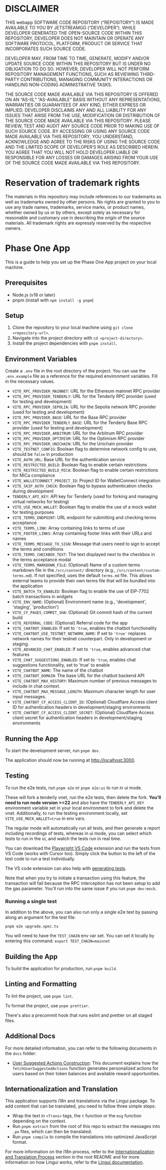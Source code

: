 # DISCLAIMER

THIS webapp SOFTWARE CODE REPOSITORY (“REPOSITORY”) IS MADE AVAILABLE TO YOU BY JETSTREAMGG (“DEVELOPER”). WHILE DEVELOPER GENERATED THE OPEN-SOURCE CODE WITHIN THIS REPOSITORY, DEVELOPER DOES NOT MAINTAIN OR OPERATE ANY SOFTWARE PROTOCOL, PLATFORM, PRODUCT OR SERVICE THAT INCORPORATES SUCH SOURCE CODE.

DEVELOPER MAY, FROM TIME TO TIME, GENERATE, MODIFY AND/OR UPDATE SOURCE CODE WITHIN THIS REPOSITORY BUT IS UNDER NO OBLIGATION TO DO SO. HOWEVER, DEVELOPER WILL NOT PERFORM REPOSITORY MANAGEMENT FUNCTIONS, SUCH AS REVIEWING THIRD-PARTY CONTRIBUTIONS, MANAGING COMMUNITY INTERACTIONS OR HANDLING NON-CODING ADMINISTRATIVE TASKS.

THE SOURCE CODE MADE AVAILABLE VIA THIS REPOSITORY IS OFFERED ON AN “AS-IS,” “AS-AVAILABLE” BASIS WITHOUT ANY REPRESENTATIONS, WARRANTIES OR GUARANTEES OF ANY KIND, EITHER EXPRESS OR IMPLIED. DEVELOPER DISCLAIMS ANY AND ALL LIABILITY FOR ANY ISSUES THAT ARISE FROM THE USE, MODIFICATION OR DISTRIBUTION OF THE SOURCE CODE MADE AVAILABLE VIA THIS REPOSITORY. PLEASE REVIEW, TEST AND AUDIT ANY SOURCE CODE PRIOR TO MAKING USE OF SUCH SOURCE CODE. BY ACCESSING OR USING ANY SOURCE CODE MADE AVAILABLE VIA THIS REPOSITORY, YOU UNDERSTAND, ACKNOWLEDGE AND AGREE TO THE RISKS OF USING THE SOURCE CODE AND THE LIMITED SCOPE OF DEVELOPER’S ROLE AS DESCRIBED HEREIN. YOU AGREE THAT YOU WILL NOT HOLD DEVELOPER LIABLE OR RESPONSIBLE FOR ANY LOSSES OR DAMAGES ARISING FROM YOUR USE OF THE SOURCE CODE MADE AVAILABLE VIA THIS REPOSITORY.

# Reservation of trademark rights

The materials in this repository may include references to our trademarks as well as trademarks owned by other persons. No rights are granted to you to use any trade names, trademarks, service marks, or product names, whether owned by us or by others, except solely as necessary for reasonable and customary use in describing the origin of the source materials. All trademark rights are expressly reserved by the respective owners.

# Phase One App

This is a guide to help you set up the Phase One App project on your local machine.

## Prerequisites

- Node.js (v18 or later)
- pnpm (install with `npm install -g pnpm`)

## Setup

1. Clone the repository to your local machine using `git clone <repository-url>`.
2. Navigate into the project directory with `cd <project-directory>`.
3. Install the project dependencies with `pnpm install`.

## Environment Variables

Create a `.env` file in the root directory of the project. You can use the `.env.example` file as a reference for the required environment variables. Fill in the necessary values.

- `VITE_RPC_PROVIDER_MAINNET`: URL for the Ethereum mainnet RPC provider
- `VITE_RPC_PROVIDER_TENDERLY`: URL for the Tenderly RPC provider (used for testing and development)
- `VITE_RPC_PROVIDER_SEPOLIA`: URL for the Sepolia network RPC provider (used for testing and development)
- `VITE_RPC_PROVIDER_BASE`: URL for the Base RPC provider
- `VITE_RPC_PROVIDER_TENDERLY_BASE`: URL for the Tenderly Base RPC provider (used for testing and development)
- `VITE_RPC_PROVIDER_ARBITRUM`: URL for the Arbitrum RPC provider
- `VITE_RPC_PROVIDER_OPTIMISM`: URL for the Optimism RPC provider
- `VITE_RPC_PROVIDER_UNICHAIN`: URL for the Unichain provider
- `VITE_TESTNET_CONFIG`: Boolean flag to determine network config to use, should be `false` in production
- `VITE_AUTH_URL`: Base URL for the authentication service
- `VITE_RESTRICTED_BUILD`: Boolean flag to enable certain restrictions
- `VITE_RESTRICTED_BUILD_MICA`: Boolean flag to enable certain restrictions for MiCa compliance
- `VITE_WALLETCONNECT_PROJECT_ID`: Project ID for WalletConnect integration
- `VITE_SKIP_AUTH_CHECK`: Boolean flag to bypass authentication checks during development
- `TENDERLY_API_KEY`: API key for Tenderly (used for forking and managing virtual networks for testing)
- `VITE_USE_MOCK_WALLET`: Boolean flag to enable the use of a mock wallet for testing purposes
- `VITE_TERMS_ENDPOINT`: URL endpoint for submitting and checking terms acceptance
- `VITE_TERMS_LINK`: Array containing links to terms of use
- `VITE_FOOTER_LINKS`: Array containing footer links with their URLs and names
- `VITE_TERMS_MESSAGE_TO_SIGN`: Message that users need to sign to accept the terms and conditions
- `VITE_TERMS_CHECKBOX_TEXT`: The text displayed next to the checkbox in the terms acceptance modal
- `VITE_TERMS_MARKDOWN_FILE`: (Optional) Name of a custom terms markdown file in the `/src/content/` directory (e.g., `/src/content/custom-terms.md`). If not specified, uses the default `terms.md` file. This allows external teams to provide their own terms file that will be bundled into the application
- `VITE_BATCH_TX_ENABLED`: Boolean flag to enable the use of EIP-7702 batch transactions in widgets
- `VITE_ENV_NAME`: (Optional) Environment name (e.g., 'development', 'staging', 'production')
- `VITE_CF_PAGES_COMMIT_SHA`: (Optional) Git commit hash of the current build
- `VITE_REFERRAL_CODE`: (Optional) Referral code for the app
- `VITE_CHATBOT_ENABLED`: If set to `'true`, enables the chatbot functionality
- `VITE_CHATBOT_USE_TESTNET_NETWORK_NAME`: If set to `'true'` replaces network names for their testnet counterpart. Only in development or staging.
- `VITE_ADVANCED_CHAT_ENABLED`: If set to `'true`, enables advanced chat features
- `VITE_CHAT_SUGGESTIONS_ENABLED`: If set to `'true`, enables chat suggestions functionality, set to 'true' to enable
- `VITE_CHATBOT_NAME`: The name of the chatbot
- `VITE_CHATBOT_DOMAIN`: The base URL for the chatbot backend API
- `VITE_CHATBOT_MAX_HISTORY`: Maximum number of previous messages to include in chat context.
- `VITE_CHATBOT_MAX_MESSAGE_LENGTH`: Maximum character length for user input messages.
- `VITE_CHATBOT_CF_ACCESS_CLIENT_ID`: (Optional) Cloudflare Access client ID for authentication headers in development/staging environments
- `VITE_CHATBOT_CF_ACCESS_CLIENT_SECRET`: (Optional) Cloudflare Access client secret for authentication headers in development/staging environments

## Running the App

To start the development server, run `pnpm dev`.

The application should now be running at [http://localhost:3000](http://localhost:3000).

## Testing

To run the e2e tests, run `pnpm e2e` or `pnpm e2e:ui` to run in ui mode.

These will fork a tenderly vnet, run the e2e tests, then delete the fork. **You'll need to run node version >=22** and also have the `TENDERLY_API_KEY` environment variable set in your local environment to fork and delete the vnet. Additionally, to run the testing environment locally, set `VITE_USE_MOCK_WALLET=true` in env vars.

The regular mode will automatically run all tests, and then generate a report including recordings of tests, whereas in ui mode, you can select which tests to run in the ui, and watch the tests run in real time.

You can download the [Playwright VS Code](https://playwright.dev/docs/getting-started-vscode) extension and run the tests from VS Code (works with Cursor too). Simply click the button to the left of the test code to run a test individually.

The VS code extension can also help with [generating tests](https://playwright.dev/docs/codegen).

Note that when you try to initiate a transaction using this feature, the transaction will fail because the RPC interception has not been setup to add the gas parameter. You'll run into the same issue if you run `pnpm dev:mock`.

### Running a single test

In addition to the above, you can also run only a single e2e test by passing along an argument for the test file:

`pnpm e2e upgrade.spec.ts`

You will need to have the `TEST_CHAIN` env var set. You can set it locally by entering this command: `export TEST_CHAIN=mainnet`

## Building the App

To build the application for production, run `pnpm build`.

## Linting and Formatting

To lint the project, use `pnpm lint`.

To format the project, use `pnpm prettier`.

There's also a precommit hook that runs eslint and prettier on all staged files.

## Additional Docs

For more detailed information, you can refer to the following documents in the `docs` folder:

- [User Suggested Actions Construction](docs/generating-user-actions.md): This document explains how the `fetchUserSuggestedActions` function generates personalized actions for users based on their token balances and available reward opportunities.

## Internationalization and Translation

This application supports i18n and translations via the Lingui package. To add content that can be translated, you need to follow three simple steps:

- Wrap the text in `<Trans>` tags, the `t` function or the `msg` function depending on the context.
- Run `pnpm extract` from the root of this repo to extract the messages into `.po` files, which can then be translated.
- Run `pnpm compile` to compile the translations into optimized JavaScript format.

For more information on the i18n process, refer to the [Internationalization and Translation Process](../../README.md#internationalization-and-translation-process) section in the root README and for more information on how Lingui works, refer to the [Lingui documentation](https://lingui.dev/).
